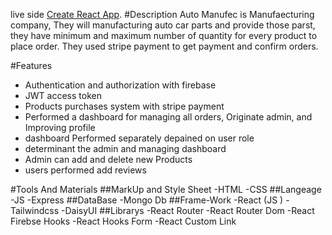 
live side [Create React App](https://auto-manufac.web.app/).
#Description
Auto Manufec is Manufaecturing company, They will manufacturing auto car parts and provide those parst, they have minimum and maximum number of quantity for every product to place order. They used stripe payment to get payment and confirm orders. 

#Features
- Authentication and authorization with firebase
- JWT access token
- Products purchases system with stripe payment
- Performed a dashboard for managing all orders, Originate admin, and Improving profile 
- dashboard Performed separately depained on user role
- determinant the admin and managing dashboard
- Admin can add and delete new Products
- users performed add reviews 

#Tools And Materials
##MarkUp and Style Sheet
-HTML
-CSS
##Langeage
-JS
-Express
##DataBase
-Mongo Db
##Frame-Work
-React (JS )
-Tailwindcss
-DaisyUI
##Librarys
-React Router
-React Router Dom
-React Firebse Hooks
-React Hooks Form
-React Custom Link

